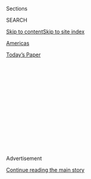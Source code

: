 <div id="app">

<div>

<div>

<div>

<div class="NYTAppHideMasthead css-1q2w90k e1suatyy0">

<div class="section css-ui9rw0 e1suatyy2">

<div class="css-eph4ug er09x8g0">

<div class="css-6n7j50">

</div>

<span class="css-1dv1kvn">Sections</span>

<div class="css-10488qs">

<span class="css-1dv1kvn">SEARCH</span>

</div>

[Skip to content](#site-content)[Skip to site
index](#site-index)

</div>

<div id="masthead-section-label" class="css-1wr3we4 eaxe0e00">

[Americas](https://www.nytimes3xbfgragh.onion/section/world/americas)

</div>

<div class="css-10698na e1huz5gh0">

</div>

</div>

<div id="masthead-bar-one" class="section hasLinks css-15hmgas e1csuq9d3">

<div class="css-uqyvli e1csuq9d0">

</div>

<div class="css-1uqjmks e1csuq9d1">

</div>

<div class="css-9e9ivx">

[](https://myaccount.nytimes3xbfgragh.onion/auth/login?response_type=cookie&client_id=vi)

</div>

<div class="css-1bvtpon e1csuq9d2">

[Today’s
Paper](https://www.nytimes3xbfgragh.onion/section/todayspaper)

</div>

</div>

</div>

</div>

<div data-aria-hidden="false">

<div id="site-content" data-role="main">

<div>

<div class="css-1aor85t" style="opacity:0.000000001;z-index:-1;visibility:hidden">

<div class="css-1hqnpie">

<div class="css-epjblv">

<span class="css-17xtcya">[Americas](/section/world/americas)</span><span class="css-x15j1o">|</span><span class="css-fwqvlz">Guyana
Swears In New Leader, Resolving Struggle Over Oil
Wealth</span>

</div>

<div class="css-k008qs">

<div class="css-1iwv8en">

<span class="css-18z7m18"></span>

<div>

</div>

</div>

<span class="css-1n6z4y">https://nyti.ms/2PkFIRQ</span>

<div class="css-1705lsu">

<div class="css-4xjgmj">

<div class="css-4skfbu" data-role="toolbar" data-aria-label="Social Media Share buttons, Save button, and Comments Panel with current comment count" data-testid="share-tools">

  - 
  - 
  - 
  - 
    
    <div class="css-6n7j50">
    
    </div>

  - 

</div>

</div>

</div>

</div>

</div>

</div>

<div id="NYT_TOP_BANNER_REGION" class="css-13pd83m">

</div>

<div id="top-wrapper" class="css-1sy8kpn">

<div id="top-slug" class="css-l9onyx">

Advertisement

</div>

[Continue reading the main
story](#after-top)

<div class="ad top-wrapper" style="text-align:center;height:100%;display:block;min-height:250px">

<div id="top" class="place-ad" data-position="top" data-size-key="top">

</div>

</div>

<div id="after-top">

</div>

</div>

<div>

<div id="sponsor-wrapper" class="css-1hyfx7x">

<div id="sponsor-slug" class="css-19vbshk">

Supported by

</div>

[Continue reading the main
story](#after-sponsor)

<div id="sponsor" class="ad sponsor-wrapper" style="text-align:center;height:100%;display:block">

</div>

<div id="after-sponsor">

</div>

</div>

<div class="css-186x18t">

</div>

<div class="css-1vkm6nb ehdk2mb0">

# Guyana Swears In New Leader, Resolving Struggle Over Oil Wealth

</div>

Mohamed Irfaan Ali will manage the flow of billions in new oil revenues,
which are reshaping the small South American country and heightened a
standoff after elections in March.

<div class="css-79elbk" data-testid="photoviewer-wrapper">

<div class="css-z3e15g" data-testid="photoviewer-wrapper-hidden">

</div>

<div class="css-1a48zt4 ehw59r15" data-testid="photoviewer-children">

![<span class="css-16f3y1r e13ogyst0" data-aria-hidden="true">Mohamed
Irfaan Ali was sworn in as Guyana’s president on Sunday after a
five-month standoff. The country’s newly productive oil fields raised
the election’s
stakes.</span><span class="css-cnj6d5 e1z0qqy90" itemprop="copyrightHolder"><span class="css-1ly73wi e1tej78p0">Credit...</span><span><span>Adriana
Loureiro Fernandez for The New York
Times</span></span></span>](https://static01.graylady3jvrrxbe.onion/images/2020/08/02/world/02guyana/merlin_169986186_c1231a6a-b3e4-45de-8a61-b70ca5d3e8b3-articleLarge.jpg?quality=75&auto=webp&disable=upscale)

</div>

</div>

<div class="css-18e8msd">

<div class="css-vp77d3 epjyd6m0">

<div class="css-1baulvz">

By <span class="css-1baulvz" itemprop="name">Nafeeza Yahya-Sakur</span>
and <span class="css-1baulvz last-byline" itemprop="name">Anatoly
Kurmanaev</span>

</div>

</div>

  - 
    
    <div class="css-ld3wwf e16638kd2">
    
    Aug. 2,
    2020
    
    </div>

  - 
    
    <div class="css-4xjgmj">
    
    <div class="css-d8bdto" data-role="toolbar" data-aria-label="Social Media Share buttons, Save button, and Comments Panel with current comment count" data-testid="share-tools">
    
      - 
      - 
      - 
      - 
        
        <div class="css-6n7j50">
        
        </div>
    
      - 
    
    </div>
    
    </div>

</div>

</div>

<div class="section meteredContent css-1r7ky0e" name="articleBody" itemprop="articleBody">

<div class="css-1fanzo5 StoryBodyCompanionColumn">

<div class="css-53u6y8">

GEORGETOWN, Guyana — Guyana’s opposition party has won a bitterly
contested general election, ending a prolonged political standoff that
had crippled investment and heightened ethnic tensions in the small
South American nation.

The opposition candidate Mohamed Irfaan Ali was sworn in on as Guyana’s
president on Sunday, shortly after the national electoral commission
said he had beaten the incumbent, David Granger, by just over 15,000
votes, a margin of more than 3 percent. The governing party said it
planned to challenge his victory, alleging fraud.

As president, Mr. Ali will manage billions of dollars in new oil
revenues, which have transformed Guyana, an impoverished former British
colony with fewer than 800,000 people, into the world’s fastest-growing
economy this year, despite a slumping global oil market.

Mr. Ali’s assumption of office follows five months of political
wrangling between Guyana’s two major political parties over the outcome
of the March 2 vote, which exposed deep tensions between Black citizens
and those of South Asian descent. The power struggle has been amplified
by the newfound wealth pouring in from offshore oil fields where
production began in January.

</div>

</div>

<div class="css-1fanzo5 StoryBodyCompanionColumn">

<div class="css-53u6y8">

The election dispute brought a 100-day ballot recount, at least half a
dozen court cases and accusations of fraud against both major parties.

After the recount showed Mr. Ali, 40, winning a slim victory, the
governing party’s allies in the electoral commission repeatedly tried to
present results that did not match the recount tally approved by
electoral observers.

Members of the governing party also flooded the courts with petitions
for injunctions to block the declaration of results, and the party’s
activists threatened to make the country ungovernable if Mr. Ali was
declared winner.

Supporters of both political parties, which are split almost exactly
among ethnic lines, fear they will be excluded from the oil bounty if
their opponents take power.

Growing international pressure and economic pain appeared to persuade
the governing party to cede control. Mr. Granger’s intransigence was
condemned by practically all of Guyana’s economic partners, including
its usually restrained Caribbean neighbors and the United States, which
revoked visas of top government officials for subverting the elections.

</div>

</div>

<div class="css-1fanzo5 StoryBodyCompanionColumn">

<div class="css-53u6y8">

Mr. Granger, 75, continues to assert that a quarter of all the votes
showed signs of irregularities, although the results were endorsed by at
least four major groups of international observers.

In a statement on Sunday, Mr. Granger said that he “cannot endorse a
flawed report,” and that he would continue to “campaign to ensure that
the votes of all Guyanese are accurately recorded.” He added that he
would challenge the results in court, but stopped short of calling
supporters into the streets.

Guyana’s prolonged political standoff had deepened the economic pain of
the pandemic, which is ripping through South America. Despite a steep
rise in oil production, local businessmen said their international
partners had delayed investments and banks had cut credit until the
political crisis was resolved.

“These past five months were very hard: People lost their jobs, money
wasn’t circulating,” said Nasrudeen Alli, a mechanic from a suburb of
the capital, Georgetown. “I am very optimistic that we can move forward
from this shadow and into the light of betterment for all.”

The legal limbo had prevented Mr. Granger’s government from spending the
accumulating oil revenues and mobilizing emergency funds to combat the
coronavirus and the ensuing economic fallout. Without an approved
national budget, Guyana’s public spending shrank to a minimum.

The electoral crisis has also brought fears of a return of the ethnic
violence that had plagued Guyana’s politics for decades. Mr. Ali’s
swearing-in ceremony was greeted cautiously by supporters, who are
mostly of South Asian descent, for fear of provoking retribution from
Mr. Granger’s primarily Black followers.

“All I am asking for right now is for us to get back to normalcy, where
we can reap the benefits of a functioning government,” said Ramsook
Sukdeo, a house painter from a coastal village of Bush Lot.

</div>

</div>

<div>

</div>

</div>

<div>

</div>

<div>

</div>

<div>

</div>

<div>

<div id="bottom-wrapper" class="css-1ede5it">

<div id="bottom-slug" class="css-l9onyx">

Advertisement

</div>

[Continue reading the main
story](#after-bottom)

<div id="bottom" class="ad bottom-wrapper" style="text-align:center;height:100%;display:block;min-height:90px">

</div>

<div id="after-bottom">

</div>

</div>

</div>

</div>

</div>

## Site Index

<div>

</div>

## Site Information Navigation

  - [© <span>2020</span> <span>The New York Times
    Company</span>](https://help.nytimes3xbfgragh.onion/hc/en-us/articles/115014792127-Copyright-notice)

<!-- end list -->

  - [NYTCo](https://www.nytco.com/)
  - [Contact
    Us](https://help.nytimes3xbfgragh.onion/hc/en-us/articles/115015385887-Contact-Us)
  - [Work with us](https://www.nytco.com/careers/)
  - [Advertise](https://nytmediakit.com/)
  - [T Brand Studio](http://www.tbrandstudio.com/)
  - [Your Ad
    Choices](https://www.nytimes3xbfgragh.onion/privacy/cookie-policy#how-do-i-manage-trackers)
  - [Privacy](https://www.nytimes3xbfgragh.onion/privacy)
  - [Terms of
    Service](https://help.nytimes3xbfgragh.onion/hc/en-us/articles/115014893428-Terms-of-service)
  - [Terms of
    Sale](https://help.nytimes3xbfgragh.onion/hc/en-us/articles/115014893968-Terms-of-sale)
  - [Site
    Map](https://spiderbites.nytimes3xbfgragh.onion)
  - [Help](https://help.nytimes3xbfgragh.onion/hc/en-us)
  - [Subscriptions](https://www.nytimes3xbfgragh.onion/subscription?campaignId=37WXW)

</div>

</div>

</div>

</div>
